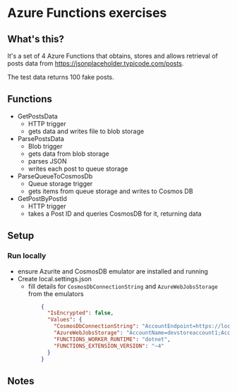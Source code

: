 ﻿# Azure Functions exercises
## What's this?
It's a set of 4 Azure Functions that obtains, stores and allows retrieval of posts data from https://jsonplaceholder.typicode.com/posts.

The test data returns 100 fake posts.

## Functions
* GetPostsData
  * HTTP trigger
  * gets data and writes file to blob storage
* ParsePostsData
  * Blob trigger
  * gets data from blob storage
  * parses JSON
  * writes each post to queue storage
* ParseQueueToCosmosDb
  * Queue storage trigger
  * gets items from queue storage and writes to Cosmos DB
* GetPostByPostId
  * HTTP trigger
  * takes a Post ID and queries CosmosDB for it, returning data

## Setup
### Run locally
* ensure Azurite and CosmosDB emulator are installed and running
* Create local.settings.json
  * fill details for ```CosmosDbConnectionString``` and ```AzureWebJobsStorage``` from the emulators
    ```json
        {
          "IsEncrypted": false,
          "Values": {
            "CosmosDbConnectionString": "AccountEndpoint=https://localhost:8081/;AccountKey=whatever",
            "AzureWebJobsStorage": "AccountName=devstoreaccount1;AccountKey=whatever;DefaultEndpointsProtocol=http;BlobEndpoint=http://127.0.0.1:10000/devstoreaccount1;QueueEndpoint=http://127.0.0.1:10001/devstoreaccount1;TableEndpoint=http://127.0.0.1:10002/devstoreaccount1;",
            "FUNCTIONS_WORKER_RUNTIME": "dotnet",
            "FUNCTIONS_EXTENSION_VERSION": "~4"
          }
        }
    ```

## Notes

